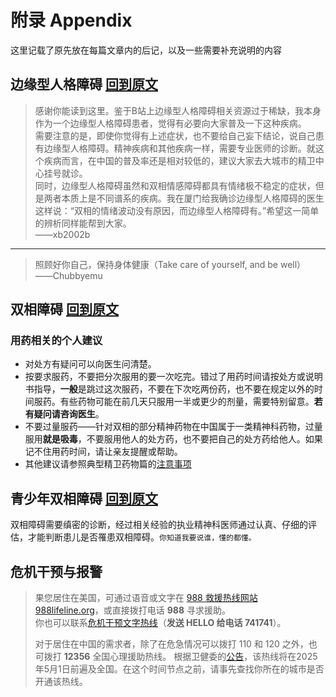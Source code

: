 # 附录 Appendix

这里记载了原先放在每篇文章内的后记，以及一些需要补充说明的内容

## 边缘型人格障碍 [回到原文](./completed/BPD.md)

> 感谢你能读到这里。鉴于B站上边缘型人格障碍相关资源过于稀缺，我本身作为一个边缘型人格障碍患者，觉得有必要向大家普及一下这种疾病。  
> 需要注意的是，即使你觉得有上述症状，也不要给自己妄下结论，说自己患有边缘型人格障碍。精神疾病和其他疾病一样，需要专业医师的诊断。就这个疾病而言，在中国的普及率还是相对较低的，建议大家去大城市的精卫中心挂号就诊。  
> 同时，边缘型人格障碍虽然和双相情感障碍都具有情绪极不稳定的症状，但是两者本质上是不同谱系的疾病。我在厦门给我确诊边缘型人格障碍的医生这样说：“双相的情绪波动没有原因，而边缘型人格障碍有。”希望这一简单的辨析同样能帮到大家。  
>——xb2002b

---

> 照顾好你自己，保持身体健康（Take care of yourself, and be well）  
>——Chubbyemu

## 双相障碍 [回到原文](./completed/BD.md)

### 用药相关的个人建议

- 对处方有疑问可以向医生问清楚。
- 按要求服药，不要把分次服用的要一次吃完。错过了用药时间请按处方或说明书指导，**一般**是跳过这次服药，不要在下次吃两份药，也不要在规定以外的时间服药。有些药物可能在前几天只服用一半或更少的剂量，需要特别留意。**若有疑问请咨询医生**。
- 不要过量服药——针对双相的部分精神药物在中国属于一类精神科药物，过量服用**就是吸毒**，不要服用他人的处方药，也不要把自己的处方药给他人。如果记不住用药时间，请让亲友提醒或帮助。
- 其他建议请参照典型精卫药物篇的[注意事项](./completed/MHM.md#一些注意事项)

## 青少年双相障碍 [回到原文](./TBD.md)

双相障碍需要缜密的诊断，经过相关经验的执业精神科医师通过认真、仔细的评估，才能判断患儿是否罹患双相障碍。`你知道我要说谁，懂的都懂。`

## 危机干预与报警

> 果您居住在美国，可通过语音或文字在 [988 救援热线网站 988lifeline.org](https://988lifeline.org/)，或直接拨打电话 **988** 寻求援助。  
> 你也可以联系[危机干预文字热线](https://www.crisistextline.org/)（**发送 HELLO 给电话 741741**）。
>
> 对于居住在中国的需求者，除了在危急情况可以拨打 110 和 120 之外，也可拨打 **12356** 全国心理援助热线。
> 根据卫健委的[公告](https://www.gov.cn/zhengce/zhengceku/202412/content_6994470.htm)，该热线将在2025年5月1日前遍及全国。在这个时间节点之前，请事先查找你所在的城市是否开通该热线。
